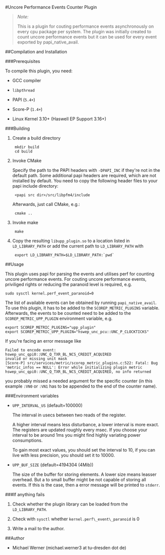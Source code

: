 #Uncore Performance Events Counter Plugin

> *Note:*
>
> This is a plugin for couting performance events asynchronously on every cpu package per system.
> The plugin was initially created to count uncore performance events but it can be used for every
> event exported by papi\_native\_avail.

##Compilation and Installation

###Prerequisites

To compile this plugin, you need:

* GCC compiler

* `libpthread`

* PAPI (`5.4+`)

* Score-P (`1.4+`)

* Linux Kernel 3.10+ (Haswell EP Support 3.16+)


###Building

1. Create a build directory

        mkdir build
        cd build

2. Invoke CMake

    Specify the path to the PAPI headers with `-DPAPI_INC` if they're not in the default path.
    Some additional papi headers are required, which are not installed by default.
    You need to copy the following header files to your papi include directory:

        <papi src dir>/src/libpfm4/include

    Afterwards, just call CMake, e.g.:

        cmake ..

3. Invoke make

        make

4. Copy the resulting `libupp_plugin.so` to a location listed in `LD_LIBRARY_PATH` or add the
    current path to `LD_LIBRARY_PATH` with

        export LD_LIBRARY_PATH=$LD_LIBRARY_PATH:`pwd`

##Usage

This plugin uses papi for parsing the events and utilises perf for counting uncore performance
events. For couting uncore performance events, priviliged rights or reducing the paranoid level is
required, e.g.

    sudo sysctl kernel.perf_event_paranoid=0

The list of available events can be obtained by running `papi_native_avail`. To use this plugin, it
has to be added to the `SCOREP_METRIC_PLUGINS` variable. Afterwards, the events to be counted need
to be added to the `SCOREP_METRIC_UPP_PLUGIN` environment variable, e.g.

    export SCOREP_METRIC_PLUGINS="upp_plugin"
    export SCOREP_METRIC_UPP_PLUGIN="hswep_unc_pcu::UNC_P_CLOCKTICKS"

If you're facing an error message like

    Failed to encode event: hswep_unc_qpi0::UNC_Q_TXR_BL_NCS_CREDIT_ACQUIRED
    invalid or missing unit mask
    [Score-P] src/services/metric/scorep_metric_plugins.c:522: Fatal: Bug 'metric_infos == NULL': Error while initializing plugin metric hswep_unc_qpi0::UNC_Q_TXR_BL_NCS_CREDIT_ACQUIRED, no info returned

you probably missed a needed argument for the specific counter (in this example `:VN0` or `:VN1` has
to be appended to the end of the counter name).

###Environment variables

* `UPP_INTERVAL_US` (default=100000)

    The interval in usecs between two reads of the register.

    A higher interval means less disturbance, a lower interval is more exact. The registers are
    updated roughly every msec. If you choose your interval to be around 1ms you might find highly
    variating power consumptions.

    To gain most exact values, you should set the interval to 10, if you can live with less
    precision, you should set it to 10000.

* `UPP_BUF_SIZE` (default=4194304 (4Mib))

    The size of the buffer for storing elements. A lower size means leasser overhead. But a to small
    buffer might be not capable of storing all events. If this is the case, then a error message
    will be printed to `stderr`.

###If anything fails

1. Check whether the plugin library can be loaded from the `LD_LIBRARY_PATH`.

2. Check with `sysctl` whether `kernel.perf\_event\_paranoid` is 0

3. Write a mail to the author.

##Author

* Michael Werner (michael.werner3 at tu-dresden dot de)
